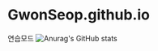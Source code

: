 # GwonSeop.github.io
연습모드
![Anurag's GitHub stats](https://github-readme-stats.vercel.app/api?username=anuraghazra&show_icons=true&theme=radical)
